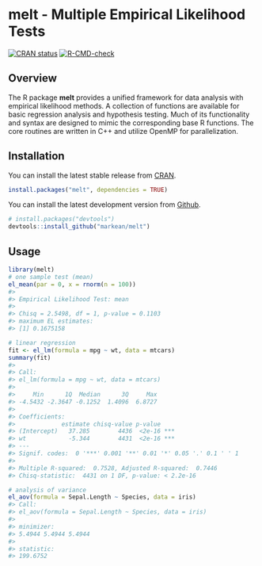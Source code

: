 
<!-- README.md is generated from README.Rmd. Please edit that file -->

# melt - Multiple Empirical Likelihood Tests

<!-- badges: start -->

[![CRAN
status](https://www.r-pkg.org/badges/version/melt)](https://CRAN.R-project.org/package=melt)
[![R-CMD-check](https://github.com/markean/melt/actions/workflows/R-CMD-check.yaml/badge.svg)](https://github.com/markean/melt/actions/workflows/R-CMD-check.yaml)
<!-- badges: end -->

## Overview

The R package **melt** provides a unified framework for data analysis
with empirical likelihood methods. A collection of functions are
available for basic regression analysis and hypothesis testing. Much of
its functionality and syntax are designed to mimic the corresponding
base R functions. The core routines are written in C++ and utilize
OpenMP for parallelization.

## Installation

You can install the latest stable release from
[CRAN](https://cran.r-project.org/package=melt).

``` r
install.packages("melt", dependencies = TRUE)
```

You can install the latest development version from
[Github](https://github.com/markean/melt).

``` r
# install.packages("devtools")
devtools::install_github("markean/melt")
```

## Usage

``` r
library(melt)
# one sample test (mean) 
el_mean(par = 0, x = rnorm(n = 100))
#> 
#> Empirical Likelihood Test: mean 
#> 
#> Chisq = 2.5498, df = 1, p-value = 0.1103
#> maximum EL estimates:
#> [1] 0.1675158

# linear regression
fit <- el_lm(formula = mpg ~ wt, data = mtcars)
summary(fit)
#> 
#> Call:
#> el_lm(formula = mpg ~ wt, data = mtcars)
#> 
#>     Min      1Q  Median      3Q     Max 
#> -4.5432 -2.3647 -0.1252  1.4096  6.8727 
#> 
#> Coefficients:
#>             estimate chisq-value p-value    
#> (Intercept)   37.285        4436  <2e-16 ***
#> wt            -5.344        4431  <2e-16 ***
#> ---
#> Signif. codes:  0 '***' 0.001 '**' 0.01 '*' 0.05 '.' 0.1 ' ' 1
#> 
#> Multiple R-squared:  0.7528, Adjusted R-squared:  0.7446 
#> Chisq-statistic:  4431 on 1 DF, p-value: < 2.2e-16

# analysis of variance
el_aov(formula = Sepal.Length ~ Species, data = iris)
#> Call:
#> el_aov(formula = Sepal.Length ~ Species, data = iris)
#> 
#> minimizer:
#> 5.4944 5.4944 5.4944
#> 
#> statistic:
#> 199.6752
```
